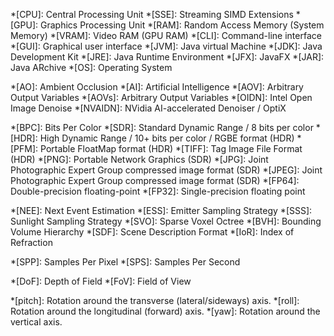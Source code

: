 <!-- General computer terms -->
*[CPU]: Central Processing Unit
*[SSE]: Streaming SIMD Extensions
*[GPU]: Graphics Processing Unit
*[RAM]: Random Access Memory (System Memory)
*[VRAM]: Video RAM (GPU RAM)
*[CLI]: Command-line interface
*[GUI]: Graphical user interface
*[JVM]: Java virtual Machine
*[JDK]: Java Development Kit
*[JRE]: Java Runtime Environment
*[JFX]: JavaFX
*[JAR]: Java ARchive
*[OS]: Operating System

<!-- General graphics stuff -->
*[AO]: Ambient Occlusion
*[AI]: Artificial Intelligence
*[AOV]: Arbitrary Output Variables
*[AOVs]: Arbitrary Output Variables
*[OIDN]: Intel Open Image Denoise
*[NVAIDN]: NVidia AI-accelerated Denoiser / OptiX

<!-- Image formats -->
*[BPC]: Bits Per Color
*[SDR]: Standard Dynamic Range / 8 bits per color
*[HDR]: High Dynamic Range / 10+ bits per color / RGBE format (HDR)
*[PFM]: Portable FloatMap format (HDR)
*[TIFF]: Tag Image File Format (HDR)
*[PNG]: Portable Network Graphics (SDR)
*[JPG]: Joint Photographic Expert Group compressed image format (SDR)
*[JPEG]: Joint Photographic Expert Group compressed image format (SDR)
*[FP64]: Double-precision floating-point
*[FP32]: Single-precision floating point

<!-- Path tracing stuff -->
*[NEE]: Next Event Estimation
*[ESS]: Emitter Sampling Strategy
*[SSS]: Sunlight Sampling Strategy
*[SVO]: Sparse Voxel Octree
*[BVH]: Bounding Volume Hierarchy
*[SDF]: Scene Description Format
*[IoR]: Index of Refraction

<!-- Renderer terms -->
*[SPP]: Samples Per Pixel
*[SPS]: Samples Per Second

<!-- Typical abbreviations of settings -->
*[DoF]: Depth of Field
*[FoV]: Field of View

<!-- Not actually abbreviations, but other useful information -->
*[pitch]: Rotation around the transverse (lateral/sideways) axis.
*[roll]: Rotation around the longitudinal (forward) axis.
*[yaw]: Rotation around the vertical axis.
